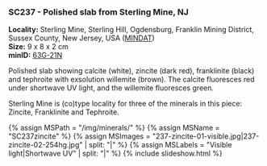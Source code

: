 
### SC237 - Polished slab from Sterling Mine, NJ

**Locality:** Sterling Mine, Sterling Hill, Ogdensburg, Franklin Mining District, Sussex County, New Jersey, USA ([MINDAT](https://www.mindat.org/loc-3948.html))  
**Size:** 9 x 8 x 2 cm  
**minID:** [63G-21N](https://www.mindat.org/63G-21N)

Polished slab showing calcite (white), zincite (dark red), franklinite (black)
and tephroite with exsolution willemite (brown). The calcite fluoresces red
under shortwave UV light, and the willemite fluoresces green.

Sterling Mine is (co)type locality for three of the minerals in this piece: Zincite, Franklinite and Tephroite.

{% assign MSPath = "/img/minerals/" %}
{% assign MSName = "SC237zincite" %}
{% assign MSImages = "237-zincite-01-visible.jpg|237-zincite-02-254hg.jpg" | split: "|" %}
{% assign MSLabels = "Visible light|Shortwave UV" | split: "|" %}
{% include slideshow.html %}

